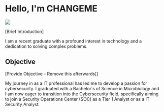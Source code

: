 
# Hello, I'm CHANGEME
<a href="https://linkedin.com/in/steven-nguyen-soc"><img src="https://img.shields.io/badge/-LinkedIn-0072b1?&style=for-the-badge&logo=linkedin&logoColor=white" /></a>

[Brief Introduction]

I am a recent graduate with a profound interest in technology and a dedication to solving complex problems.

## Objective
[Provide Objective - Remove this afterwards]]

My journey in as a IT professional has led me to develop a passion for cybersecurity. I graduated with a Bachelor's of Science in Microbiology and I am now eager to transition into the Cybersecurity field, specifically aiming to join a Security Operations Center (SOC) as a Tier 1 Analyst or as a IT Security Analyst. 
